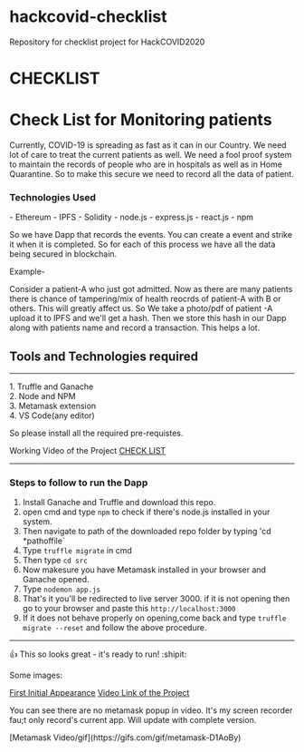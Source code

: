 # hackcovid-checklist
Repository for checklist project for HackCOVID2020
<h1>CHECKLIST</h1>

<h1> Check List for Monitoring patients</h1>
<p> Currently, COVID-19 is spreading as fast as it can in our Country. We need lot of care to treat the current patients as well. We need a fool proof system to maintain the records of people who are in hospitals as well as in Home Quarantine. 
  So to make this secure we need to record all the data of patient.
  
  <h3>Technologies Used</h3>
  - Ethereum
  - IPFS
  - Solidity
  - node.js
  - express.js
  - react.js
  - npm
  
  <p>
  So we have Dapp that records the events. You can create a event and strike it when it is completed. So for each of this process we have all the data being secured in blockchain. 
  
  Example-
  
  Consider a patient-A who just got admitted. Now as there are many patients there is chance of tampering/mix of health reocrds of patient-A with B or others. This will greatly affect us. So We take a photo/pdf of patient -A upload it to IPFS and we'll get a hash. Then we store this hash in our Dapp along with patients name and record a transaction. This helps a lot.
  </p>
  
  
  <h2> Tools and Technologies required</h2>
  <hr>
  1. Truffle and Ganache<br>
  2. Node and NPM<br>
  3. Metamask extension<br>
  4. VS Code(any editor)
  <br>
  
  <p>So please install all the required pre-requistes.</p>
  
  Working Video of the Project
  [CHECK LIST](https://vimeo.com/400974802)
  <hr>
  
  <h3> Steps to follow to run the Dapp</h3>
  
  1. Install Ganache and Truffle and download this repo.
  2. open cmd and type ``` npm ``` to check if there's node.js installed in your system.
  3. Then navigate to path of the downloaded repo folder by typing 'cd *pathoffile`
  4. Type `truffle migrate` in cmd
  5. Then type `cd src`
  6. Now makesure you have Metamask installed in your browser and Ganache opened.
  7. Type `nodemon app.js`
  8. That's it you'll be redirected to live server 3000. if it is not opening then go to your browser and paste this `http://localhost:3000`
  9. If it does not behave properly on opening,come back and type `truffle migrate --reset` and follow the above procedure.
  
  <hr>
  
:+1: This so looks great - it's ready to run! :shipit:

Some images:

[First Initial Appearance](https://drive.google.com/file/d/1PrQu7CsvCxlG8UZ9apUpocCqo6EycU9H/view?usp=sharing)
[ Video Link of the Project](https://drive.google.com/file/d/14YJHmu267jY61k7tSU0-RPpsLZ03Uny5/view?usp=sharing)

<p>You can see there are no metamask popup in video. It's my screen recorder fau;t only record's current app. Will update with complete version.</p>
[Metamask Video/gif](https://gifs.com/gif/metamask-D1AoBy)
